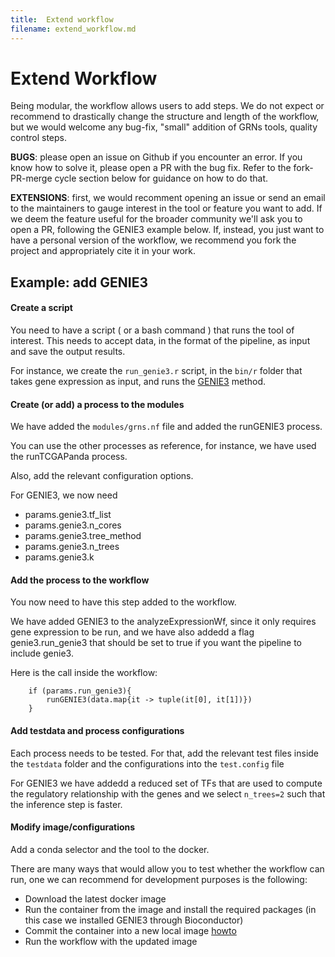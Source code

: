 ```yaml
---
title:  Extend workflow
filename: extend_workflow.md
--- 
```


# Extend Workflow

Being modular, the workflow allows users to add steps. We do not expect or recommend 
to drastically change the structure and length of the workflow, but we would welcome any bug-fix,
"small" addition of GRNs tools, quality control steps.

**BUGS**: please open an issue on Github if you encounter an error. If you know how to solve it, please open a PR with
the bug fix. Refer to the fork-PR-merge cycle section below for guidance on how to do that.

**EXTENSIONS**: first, we would recomment opening an issue or send an email to the maintainers 
to gauge interest in the tool or feature you want to add. If we deem the feature useful for the
broader community we'll ask you to open a PR, following the GENIE3 example below. If, instead, 
you just want to have a personal version of the workflow, we recommend you fork the project 
and appropriately cite it in your work.


## Example: add GENIE3


#### Create a script

You need to have a script ( or a bash command ) that runs the tool of interest. 
This needs to accept data, in the format of the pipeline, as input and save the output results.

For instance, we create the `run_genie3.r` script, in the `bin/r` folder that takes gene expression as input, and runs
the [GENIE3](https://bioconductor.org/packages/release/bioc/html/GENIE3.html) method. 

#### Create (or add) a process to the modules

We have added the `modules/grns.nf` file and added the runGENIE3 process.

You can use the other processes as reference, for instance, we have used the runTCGAPanda process.

Also, add the relevant configuration options. 

For GENIE3, we now need 
- params.genie3.tf_list
- params.genie3.n_cores
- params.genie3.tree_method
- params.genie3.n_trees
- params.genie3.k

#### Add the process to the workflow

You now need to have this step added to the workflow.

We have added GENIE3 to the analyzeExpressionWf, since it only requires
gene expression to be run, and we have also addedd a flag genie3.run_genie3 
that should be set to true if you want the pipeline to include genie3. 

Here is the call inside the workflow:
```{nextflow}
    if (params.run_genie3){
        runGENIE3(data.map{it -> tuple(it[0], it[1])})
    }
```

#### Add testdata and process configurations

Each process needs to be tested. For that, add the relevant test files
inside the `testdata` folder and the configurations into the `test.config` file

For GENIE3 we have addedd a reduced set of TFs that are used to compute the regulatory relationship with the genes and
we select `n_trees=2` such that the inference step is faster. 

#### Modify image/configurations

Add a conda selector and the tool to the docker.

There are many ways that would allow you to test whether the workflow can run, 
one we can recommend for development purposes is the following: 
- Download the latest docker image 
- Run the container from the image and install the required packages (in this case we installed GENIE3 through Bioconductor)
- Commit the container into a new local image [howto](https://stackoverflow.com/questions/63027514/install-package-in-running-docker-container)
- Run the workflow with the updated image

